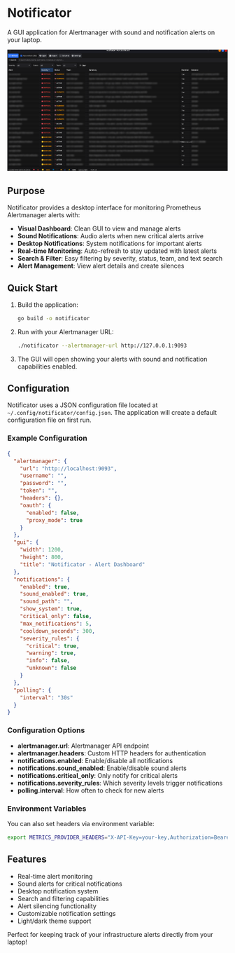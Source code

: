 # Notificator

A GUI application for Alertmanager with sound and notification alerts on your laptop.

![alt text](img/preview.png "Preview")

## Purpose

Notificator provides a desktop interface for monitoring Prometheus Alertmanager alerts with:

- **Visual Dashboard**: Clean GUI to view and manage alerts
- **Sound Notifications**: Audio alerts when new critical alerts arrive
- **Desktop Notifications**: System notifications for important alerts
- **Real-time Monitoring**: Auto-refresh to stay updated with latest alerts
- **Search & Filter**: Easy filtering by severity, status, team, and text search
- **Alert Management**: View alert details and create silences

## Quick Start

1. Build the application:
   ```bash
   go build -o notificator
   ```

2. Run with your Alertmanager URL:
   ```bash
   ./notificator --alertmanager-url http://127.0.0.1:9093
   ```

3. The GUI will open showing your alerts with sound and notification capabilities enabled.

## Configuration

Notificator uses a JSON configuration file located at `~/.config/notificator/config.json`. The application will create a default configuration file on first run.

### Example Configuration

```json
{
  "alertmanager": {
    "url": "http://localhost:9093",
    "username": "",
    "password": "",
    "token": "",
    "headers": {},
    "oauth": {
      "enabled": false,
      "proxy_mode": true
    }
  },
  "gui": {
    "width": 1200,
    "height": 800,
    "title": "Notificator - Alert Dashboard"
  },
  "notifications": {
    "enabled": true,
    "sound_enabled": true,
    "sound_path": "",
    "show_system": true,
    "critical_only": false,
    "max_notifications": 5,
    "cooldown_seconds": 300,
    "severity_rules": {
      "critical": true,
      "warning": true,
      "info": false,
      "unknown": false
    }
  },
  "polling": {
    "interval": "30s"
  }
}
```

### Configuration Options

- **alertmanager.url**: Alertmanager API endpoint
- **alertmanager.headers**: Custom HTTP headers for authentication
- **notifications.enabled**: Enable/disable all notifications
- **notifications.sound_enabled**: Enable/disable sound alerts
- **notifications.critical_only**: Only notify for critical alerts
- **notifications.severity_rules**: Which severity levels trigger notifications
- **polling.interval**: How often to check for new alerts

### Environment Variables

You can also set headers via environment variable:
```bash
export METRICS_PROVIDER_HEADERS="X-API-Key=your-key,Authorization=Bearer token"
```

## Features

- Real-time alert monitoring
- Sound alerts for critical notifications
- Desktop notification system
- Search and filtering capabilities
- Alert silencing functionality
- Customizable notification settings
- Light/dark theme support

Perfect for keeping track of your infrastructure alerts directly from your laptop!
